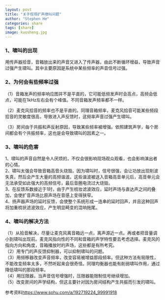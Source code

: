 ```yaml
---
layout: post
title: "关于现场扩声啸叫问题"
author: "Stephen He"
categories: share
tags: [share]
image: kuosheng.jpg
---
```


### 1、啸叫的出现    
用传声器拾音，音箱放出来的声音又进入了传声器，由此不断循环增益，导致声音过强产生啸叫。其中主要原因是系统中某些频率的声音信号过强。  

### 2、为何会有些频率过强  
（1）音箱发声的频率响应图并不是平直的，它可能低频发声时会高点，高频会低点，可能在1kHz左右会有个峰值。不同音箱发声频率都不一样。

（2）麦克风拾音的频率也不是平直的。同理音箱频率，麦克风拾音可能某些频段拾音的灵敏度很高，导致进入声反馈时，这频率声音过强产生啸叫。

（3）房间由于共振和声反射原因，导致某些频率被增强。依照建筑声学，每个房间都会有个共振频率，这也是会导致啸叫的因素之一。

### 3、啸叫的危害  
1、啸叫的声音自然是令人厌烦的，不仅会很影响现场观众观看，也会影响演出者的心情。  
2、啸叫太强会导致音箱高音头烧毁。因为啸叫时，信号很强，会让功放出现削波失真，然后会产生大量的高频谐波。这些谐波被送入音箱高音单元后，高音单元会无法承受如此强大的高频信号，最后音圈电流过大烧毁。  
3、在反馈系数接近于1时，由于产生梳妆滤波效应，延时声场与直达声之间的叠加，会使扩音声场比原声场在音感上变得狭窄。  
4、扬声器声场的延时反馈，会使整个系统形成一连串的延时回声，并且这种回声将加重梳状滤波效应，产生明显畸变的混响拖尾。


### 4、啸叫的解决方法  
（1）从拾音解决，尽量让麦克风离音箱远一点，离声源近一点。再或者把音量调小到啸叫出现前。麦克风指向性的不同和音箱的声学特性要去考虑选择。麦克风的指向方向和角度，音箱播放时的声场，这些都是有所考究。  
（2）用专门的声反馈抑制器，可以抑制啸叫的问题。  
（3）用频移器改变声音频率，改变容易被增益那段频率。但这种方法有局限性，不能改变频率太多，不然听起来会很奇怪。同理均衡器也能有削弱啸叫作用，通过降低啸叫的那段频率。  
（4）用压限器，当声音信号增强时，压限器能限制信号继续增加。  
（5）改变房间的声学结构，但这主要针对因为房间结构产生共振而引发的啸叫。

参考资料<https://www.sohu.com/a/192719224_99991918>
